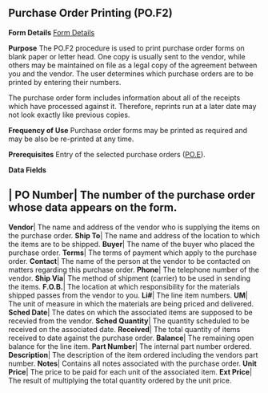 ## Purchase Order Printing (PO.F2)
<PageHeader />

**Form Details**
[Form Details](../PO-F2-1/README.md)

**Purpose**
The PO.F2 procedure is used to print purchase order forms on blank paper or
letter head. One copy is usually sent to the vendor, while others may be
maintained on file as a legal copy of the agreement between you and the
vendor. The user determines which purchase orders are to be printed by
entering their numbers.

The purchase order form includes information about all of the receipts which
have processed against it. Therefore, reprints run at a later date may not
look exactly like previous copies.

**Frequency of Use**
Purchase order forms may be printed as required and may be also be re-printed
at any time.

**Prerequisites**
Entry of the selected purchase orders ([PO.E](../PO-E/README.md)).

**Data Fields**

| **PO Number**|  The number of the purchase order whose data appears on the
form.
-  
**Vendor**|  The name and address of the vendor who is supplying the items on
the purchase order.
**Ship To**|  The name and address of the location to which the items are to
be shipped.
**Buyer**|  The name of the buyer who placed the purchase order.
**Terms**|  The terms of payment which apply to the purchase order.
**Contact**|  The name of the person at the vendor to be contacted on matters
regarding this purchase order.
**Phone**|  The telephone number of the vendor.
**Ship Via**|  The method of shipment (carrier) to be used in sending the
items.
**F.O.B.**|  The location at which responsibility for the materials shipped
passes from the vendor to you.
**Li#**|  The line item numbers.
**UM**|  The unit of measure in which the materials are being priced and
delivered.
**Sched Date**|  The dates on which the associated items are supposed to be
recevied from the vendor.
**Sched Quantity**|  The quantity scheduled to be received on the associated
date.
**Received**|  The total quantity of items received to date against the
purchase order.
**Balance**|  The remaining open balance for the line item.
**Part Number**|  The internal part number ordered.
**Description**|  The description of the item ordered including the vendors
part number.
**Notes**|  Contains all notes associated with the purchase order.
**Unit Price**|  The price to be paid for each unit of the associated item.
**Ext Price**|  The result of multiplying the total quantity ordered by the
unit price.

<badge text= "Version 8.10.57 " vertical="middle" />

<PageFooter />
